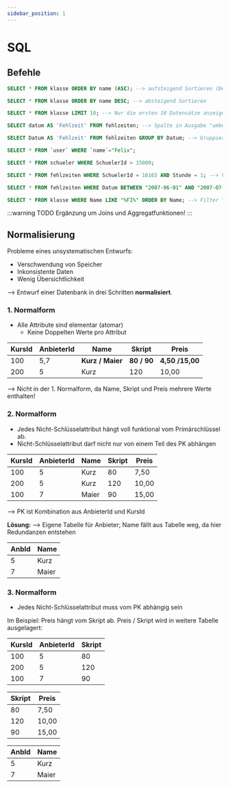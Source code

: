 ```yaml
---
sidebar_position: 1
---
```


# SQL

## Befehle

```sql title="'Normale' Abfragen"
SELECT * FROM klasse ORDER BY name (ASC); --> aufsteigend Sortieren (Default)

SELECT * FROM klasse ORDER BY name DESC; --> absteigend Sortieren

SELECT * FROM klasse LIMIT 10; --> Nur die ersten 10 Datensätze anzeigen lassen

SELECT datum AS 'Fehlzeit' FROM fehlzeiten; --> Spalte in Ausgabe "umbenennen"

SELECT Datum AS 'Fehlzeit' FROM fehlzeiten GROUP BY Datum; --> Gruppieren / Zusammenführen von gleichen Einträgen
```

```sql title="Filter und Bedingungen"
SELECT * FROM `user` WHERE `name`="Felix";

SELECT * FROM schueler WHERE SchuelerId > 15000;

SELECT * FROM fehlzeiten WHERE SchuelerId = 16165 AND Stunde = 1; --> Verkettete Bedingung

SELECT * FROM fehlzeiten WHERE Datum BETWEEN "2007-06-01" AND "2007-07-31"; --> Range Between

SELECT * FROM klasse WHERE Name LIKE "%FI%" ORDER BY Name; --> Filter "Like"; Wort enthält irgendwo "FI"
```

:::warning TODO
Ergänzung um Joins und Aggregatfunktionen!
:::

## Normalisierung

Probleme eines unsystematischen Entwurfs:

- Verschwendung von Speicher
- Inkonsistente Daten
- Wenig Übersichtlichkeit

--> Entwurf einer Datenbank in drei Schritten **normalisiert**.

### 1. Normalform

- Alle Attribute sind elementar (atomar)
  - Keine Doppelten Werte pro Attribut

| KursId | AnbieterId | Name             | Skript      | Preis           |
| ------ | ---------- | ---------------- | ----------- | --------------- |
| 100    | 5,7        | **Kurz / Maier** | **80 / 90** | **4,50 /15,00** |
| 200    | 5          | Kurz             | 120         | 10,00           |

--> Nicht in der 1. Normalform, da Name, Skript und Preis mehrere Werte enthalten!

### 2. Normalform

- Jedes Nicht-Schlüsselattribut hängt voll funktional vom Primärschlüssel ab.
- Nicht-Schlüsselattribut darf nicht nur von einem Teil des PK abhängen

| KursId | AnbieterId | Name  | Skript | Preis |
| ------ | ---------- | ----- | ------ | ----- |
| 100    | 5          | Kurz  | 80     | 7,50  |
| 200    | 5          | Kurz  | 120    | 10,00 |
| 100    | 7          | Maier | 90     | 15,00 |

--> PK ist Kombination aus AnbieterId und KursId

**Lösung:**
--> Eigene Tabelle für Anbieter; Name fällt aus Tabelle weg, da hier Redundanzen entstehen

| AnbId | Name  |
| ----- | ----- |
| 5     | Kurz  |
| 7     | Maier |

### 3. Normalform

- Jedes Nicht-Schlüsselattribut muss vom PK abhängig sein

Im Beispiel: Preis hängt vom Skript ab. Preis / Skript wird in weitere Tabelle ausgelagert:

| KursId | AnbieterId | Skript |
| ------ | ---------- | ------ |
| 100    | 5          | 80     |
| 200    | 5          | 120    |
| 100    | 7          | 90     |

| Skript | Preis |
| ------ | ----- |
| 80     | 7,50  |
| 120    | 10,00 |
| 90     | 15,00 |

| AnbId | Name  |
| ----- | ----- |
| 5     | Kurz  |
| 7     | Maier |
